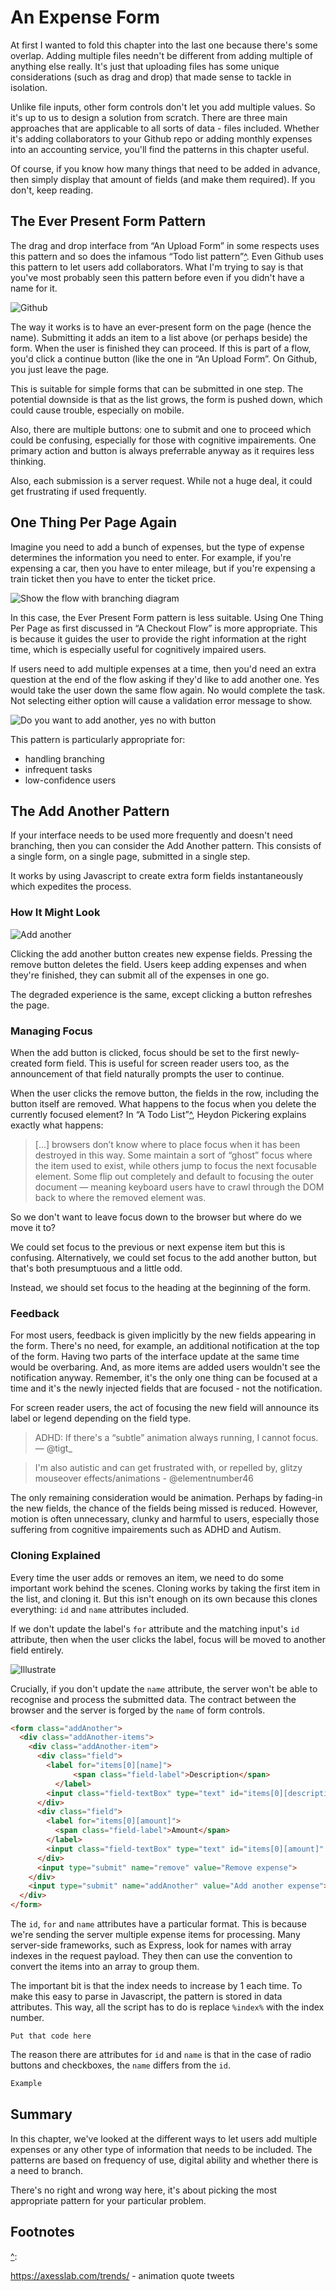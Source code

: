# An Expense Form

At first I wanted to fold this chapter into the last one because there's some overlap. Adding multiple files needn't be different from adding multiple of anything else really. It's just that uploading files has some unique considerations (such as drag and drop) that made sense to tackle in isolation.

Unlike file inputs, other form controls don't let you add multiple values. So it's up to us to design a solution from scratch. There are three main approaches that are applicable to all sorts of data - files included. Whether it's adding collaborators to your Github repo or adding monthly expenses into an accounting service, you'll find the patterns in this chapter useful.

Of course, if you know how many things that need to be added in advance, then simply display that amount of fields (and make them required). If you don't, keep reading.

## The Ever Present Form Pattern

The drag and drop interface from “An Upload Form” in some respects uses this pattern and so does the infamous “Todo list pattern”[^]. Even Github uses this pattern to let users add collaborators. What I'm trying to say is that you've most probably seen this pattern before even if you didn't have a name for it.

![Github](.)

The way it works is to have an ever-present form on the page (hence the name). Submitting it adds an item to a list above (or perhaps beside) the form. When the user is finished they can proceed. If this is part of a flow, you'd click a continue button (like the one in “An Upload Form”. On Github, you just leave the page.

This is suitable for simple forms that can be submitted in one step. The potential downside is that as the list grows, the form is pushed down, which could cause trouble, especially on mobile.

Also, there are multiple buttons: one to submit and one to proceed which could be confusing, especially for those with cognitive impairements. One primary action and button is always preferrable anyway as it requires less thinking.

Also, each submission is a server request. While not a huge deal, it could get frustrating if used frequently.

## One Thing Per Page Again

Imagine you need to add a bunch of expenses, but the type of expense determines the information you need to enter. For example, if you're expensing a car, then you have to enter mileage, but if you're expensing a train ticket then you have to enter the ticket price.

![Show the flow with branching diagram](.)

In this case, the Ever Present Form pattern is less suitable. Using One Thing Per Page as first discussed in “A Checkout Flow” is more appropriate. This is because it guides the user to provide the right information at the right time, which is especially useful for cognitively impaired users.

If users need to add multiple expenses at a time, then you'd need an extra question at the end of the flow asking if they'd like to add another one. Yes would take the user down the same flow again. No would complete the task. Not selecting either option will cause a validation error message to show.

![Do you want to add another, yes no with button](.)

This pattern is particularly appropriate for:

- handling branching
- infrequent tasks
- low-confidence users

## The Add Another Pattern

If your interface needs to be used more frequently and doesn't need branching, then you can consider the Add Another pattern. This consists of a single form, on a single page, submitted in a single step.

It works by using Javascript to create extra form fields instantaneously which expedites the process.

### How It Might Look

![Add another](.)

Clicking the add another button creates new expense fields. Pressing the remove button deletes the field. Users keep adding expenses and when they're finished, they can submit all of the expenses in one go.

The degraded experience is the same, except clicking a button refreshes the page.

### Managing Focus

When the add button is clicked, focus should be set to the first newly-created form field. This is useful for screen reader users too, as the announcement of that field naturally prompts the user to continue.

When the user clicks the remove button, the fields in the row, including the button itself are removed. What happens to the focus when you delete the currently focused element? In “A Todo List”[^], Heydon Pickering explains exactly what happens:

> [...] browsers don’t know where to place focus when it has been destroyed in this way. Some maintain a sort of “ghost” focus where the item used to exist, while others jump to focus the next focusable element. Some flip out completely and default to focusing the outer document — meaning keyboard users have to crawl through the DOM back to where the removed element was.

So we don't want to leave focus down to the browser but where do we move it to? 

We could set focus to the previous or next expense item but this is confusing. Alternatively, we could set focus to the add another button, but that's both presumptuous and a little odd.

Instead, we should set focus to the heading at the beginning of the form.

### Feedback

For most users, feedback is given implicitly by the new fields appearing in the form. There's no need, for example, an additional notification at the top of the form. Having two parts of the interface update at the same time would be overbaring. And, as more items are added users wouldn't see the notification anyway. Remember, it's the only one thing can be focused at a time and it's the newly injected fields that are focused - not the notification.

For screen reader users, the act of focusing the new field will announce its label or legend depending on the field type.

> ADHD: If there's a “subtle” animation always running, I cannot focus. — @tigt_

> I'm also autistic and can get frustrated with, or repelled by, glitzy mouseover effects/animations - @elementnumber46

The only remaining consideration would be animation. Perhaps by fading-in the new fields, the chance of the fields being missed is reduced. However, motion is often unnecessary, clunky and harmful to users, especially those suffering from cognitive impairements such as ADHD and Autism.

### Cloning Explained

Every time the user adds or removes an item, we need to do some important work behind the scenes. Cloning works by taking the first item in the list, and cloning it. But this isn't enough on its own because this clones everything: `id` and `name` attributes included.

If we don't update the label's `for` attribute and the matching input's `id` attribute, then when the user clicks the label, focus will be moved to another field entirely.

![Illustrate](.)

Crucially, if you don't update the `name` attribute, the server won't be able to recognise and process the submitted data. The contract between the browser and the server is forged by the `name` of form controls.

```HTML
<form class="addAnother">
  <div class="addAnother-items">
    <div class="addAnother-item">
  	  <div class="field">
        <label for="items[0][name]">
		      <span class="field-label">Description</span>
	      </label>
        <input class="field-textBox" type="text" id="items[0][description]" name="items[0][description]" value="" data-name="items[%index%][description]" data-id="items[%index%][description]">
      </div>
      <div class="field">
        <label for="items[0][amount]">
          <span class="field-label">Amount</span>
        </label>
        <input class="field-textBox" type="text" id="items[0][amount]" name="items[0][amount]" value="" data-name="items[%index%][amount]" data-id="items[%index%][amount]">
      </div>
      <input type="submit" name="remove" value="Remove expense">
    </div>
    <input type="submit" name="addAnother" value="Add another expense">
  </div>
</form>
```

The `id`, `for` and `name` attributes have a particular format. This is because we're sending the server multiple expense items for processing. Many server-side frameworks, such as Express, look for names with array indexes in the request payload. They then can use the convention to convert the items into an array to group them.

The important bit is that the index needs to increase by 1 each time. To make this easy to parse in Javascript, the pattern is stored in data attributes. This way, all the script has to do is replace `%index%` with the index number.

```JS
Put that code here
```

The reason there are attributes for `id` and `name` is that in the case of radio buttons and checkboxes, the `name` differs from the `id`.

```HTML
Example
```

## Summary

In this chapter, we've looked at the different ways to let users add multiple expenses or any other type of information that needs to be included. The patterns are based on frequency of use, digital ability and whether there is a need to branch.

There's no right and wrong way here, it's about picking the most appropriate pattern for your particular problem.

## Footnotes

[^]:
[^]:
[^]:

https://axesslab.com/trends/ - animation quote tweets